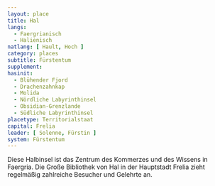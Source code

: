 ```yaml
---
layout: place
title: Hal
langs:
  - Faergrianisch
  - Halienisch
natlang: [ Hault, Hoch ]
category: places
subtitle: Fürstentum
supplement: 
hasinit:
  - Blühender Fjord
  - Drachenzahnkap
  - Molida
  - Nördliche Labyrinthinsel
  - Obsidian-Grenzlande
  - Südliche Labyrinthinsel
placetype: Territorialstaat
capital: Frelia
leader: [ Solenne, Fürstin ]
system: Fürstentum
---
```


Diese Halbinsel ist das Zentrum des Kommerzes und des Wissens in Faergria. Die Große Bibliothek von Hal in der
Hauptstadt Frelia zieht regelmäßig zahlreiche Besucher und Gelehrte an.